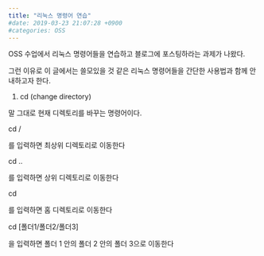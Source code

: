 ```yaml
---
title: "리눅스 명령어 연습"
#date: 2019-03-23 21:07:28 +0900
#categories: OSS 
---
```


OSS 수업에서 리눅스 명령어들을 연습하고 블로그에 포스팅하라는 과제가 나왔다.

그런 이유로 이 글에서는 쓸모있을 것 같은 리눅스 명령어들을 간단한 사용법과 함께 안내하고자 한다.

1. cd (change directory)

 말 그대로 현재 디렉토리를 바꾸는 명령어이다. 
 
 cd /
 
 를 입력하면 최상위 디렉토리로 이동한다
 
 cd ..
 
 를 입력하면 상위 디렉토리로 이동한다
 
 cd
 
 를 입력하면 홈 디렉토리로 이동한다
 
 cd [폴더1/폴더2/폴더3]
 
 을 입력하면 폴더 1 안의 폴더 2 안의 폴더 3으로 이동한다
